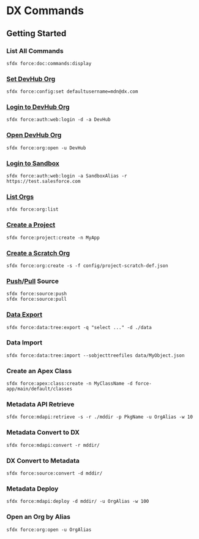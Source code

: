 # DX Commands

## Getting Started

### List All Commands
```
sfdx force:doc:commands:display
```

### [Set DevHub Org](force_config_set.md)
```
sfdx force:config:set defaultusername=mdn@dx.com
```

### [Login to DevHub Org](force_auth_web_login.md)
```
sfdx force:auth:web:login -d -a DevHub
```

### [Open DevHub Org](force_org_open.md)
```
sfdx force:org:open -u DevHub
```

### [Login to Sandbox](force_auth_web_login.md)
```
sfdx force:auth:web:login -a SandboxAlias -r https://test.salesforce.com
```

### [List Orgs](force_org_list.md)
```
sfdx force:org:list
```

### [Create a Project](force_project_create.md)
```
sfdx force:project:create -n MyApp
```

### [Create a Scratch Org](force_org_create.md)
```
sfdx force:org:create -s -f config/project-scratch-def.json
```

### [Push](force_org_push.md)/[Pull](force_org_pull.md) Source
```
sfdx force:source:push
sfdx force:source:pull
```

### [Data Export](force_data_tree_export.md)
```
sfdx force:data:tree:export -q "select ..." -d ./data
```

### Data Import
```
sfdx force:data:tree:import --sobjecttreefiles data/MyObject.json
```

### Create an Apex Class
```
sfdx force:apex:class:create -n MyClassName -d force-app/main/default/classes
```

### Metadata API Retrieve
```
sfdx force:mdapi:retrieve -s -r ./mddir -p PkgName -u OrgAlias -w 10
```

### Metadata Convert to DX
```
sfdx force:mdapi:convert -r mddir/
```

### DX Convert to Metadata
```
sfdx force:source:convert -d mddir/
```

### Metadata Deploy
```
sfdx force:mdapi:deploy -d mddir/ -u OrgAlias -w 100
```

### Open an Org by Alias
```
sfdx force:org:open -u OrgAlias
```

